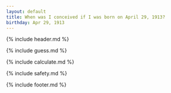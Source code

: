```yaml
---
layout: default
title: When was I conceived if I was born on April 29, 1913?
birthday: Apr 29, 1913
---
```


{% include header.md %}

{% include guess.md %}

{% include calculate.md %}

{% include safety.md %}

{% include footer.md %}



